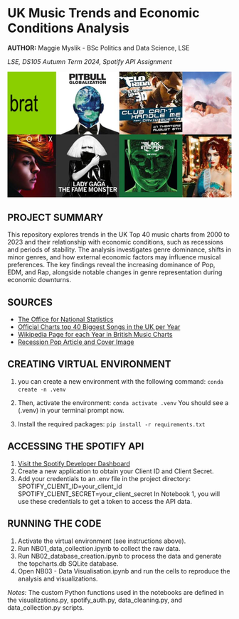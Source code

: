 # UK Music Trends and Economic Conditions Analysis
**AUTHOR:** Maggie Myslik - BSc Politics and Data Science, LSE

*LSE, DS105 Autumn Term 2024, Spotify API Assignment*

![Recession Pop Art](recession-pop-art.jpg)

## PROJECT SUMMARY 
This repository explores trends in the UK Top 40 music charts from 2000 to 2023 and their relationship with economic conditions, such as recessions and periods of stability. The analysis investigates genre dominance, shifts in minor genres, and how external economic factors may influence musical preferences. The key findings reveal the increasing dominance of Pop, EDM, and Rap, alongside notable changes in genre representation during economic downturns.

## SOURCES
- [The Office for National Statistics](https://www.ons.gov.uk/employmentandlabourmarket/peoplenotinwork/unemployment/timeseries/mgsx/lms)
- [Official Charts top 40 Biggest Songs in the UK per Year](https://www.officialcharts.com/chart-news/the-official-top-40-biggest-songs-of-2022__38203/)
- [Wikipedia Page for each Year in British Music Charts](https://en.wikipedia.org/wiki/2010_in_British_music_charts)
- [Recession Pop Article and Cover Image](https://www.berklee.edu/berklee-now/news/recession-pop-playlist)

## CREATING VIRTUAL ENVIRONMENT
1. you can create a new environment with the following command:
`conda create -n .venv`

2. Then, activate the environment:
`conda activate .venv`
You should see a (.venv) in your terminal prompt now.

3. Install the required packages:
`pip install -r requirements.txt`

## ACCESSING THE SPOTIFY API
1. [Visit the Spotify Developer Dashboard](https://developer.spotify.com/documentation/web-api)
2. Create a new application to obtain your Client ID and Client Secret.
3. Add your credentials to an .env file in the project directory:
        SPOTIFY_CLIENT_ID=your_client_id
        SPOTIFY_CLIENT_SECRET=your_client_secret
In Notebook 1, you will use these credentials to get a token to access the API data. 

## RUNNING THE CODE

1. Activate the virtual environment (see instructions above).
2. Run NB01_data_collection.ipynb to collect the raw data.
3. Run NB02_database_creation.ipynb to process the data and generate the topcharts.db SQLite database.
4. Open NB03 - Data Visualisation.ipynb and run the cells to reproduce the analysis and visualizations.

*Notes:*
The custom Python functions used in the notebooks are defined in the visualizations.py, spotify_auth.py, data_cleaning.py, and data_collection.py scripts.
